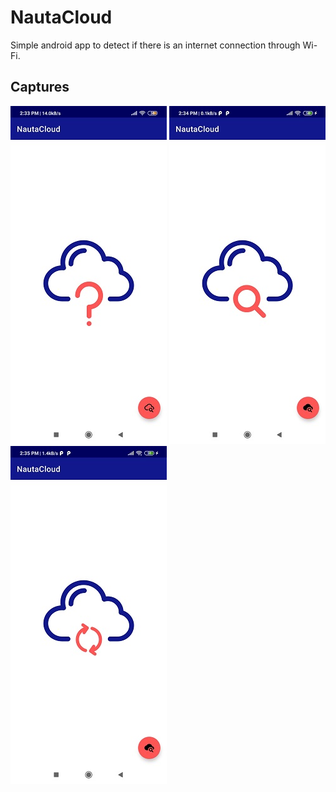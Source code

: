 NautaCloud
==========
Simple android app to detect if there is an internet connection through Wi-Fi.


Captures
--------
![Screenshot1](captures/Screenshot_2020-07-13-14-33-05-200_cu.nautacloud.jpg)
![Screenshot2](captures/Screenshot_2020-07-13-14-34-26-105_cu.nautacloud.jpg)
![Screenshot3](captures/Screenshot_2020-07-13-14-35-27-968_cu.nautacloud.jpg)


